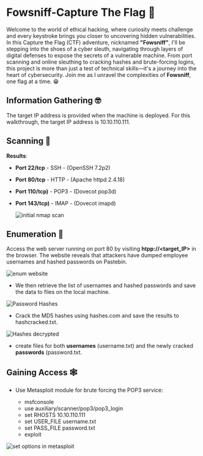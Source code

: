 # Fowsniff-Capture The Flag 🔱

Welcome to the world of ethical hacking, where curiosity meets challenge and every keystroke brings you closer to uncovering hidden vulnerabilities. In this Capture the Flag (CTF) adventure, nicknamed **"Fowsniff"**, I'll be stepping into the shoes of a cyber sleuth, navigating through layers of digital defenses to expose the secrets of a vulnerable machine. From port scanning and online sleuthing to cracking hashes and brute-forcing logins, this project is more than just a test of technical skills—it's a journey into the heart of cybersecurity. Join me as I unravel the complexities of **Fowsniff**, one flag at a time. 😁

## Information Gathering 🤓 ## 
The target IP address is provided when the machine is deployed. For this walkthrough, the target IP address is 10.10.110.111.

## Scanning 🩻 ##
**Results**:
- **Port 22/tcp** - SSH - (OpenSSH 7.2p2)
- **Port 80/tcp** - HTTP - (Apache httpd 2.4.18)
- **Port 110/tcp)** - POP3 - (Dovecot pop3d)
- **Port 143/tcp)** - IMAP - (Dovecot imapd)

  ![initial nmap scan](https://github.com/user-attachments/assets/14302e40-3f1e-4e4f-aa0a-88422f970a5b)

## Enumeration 🔬 ##
Access the web server running on port 80 by visiting **htpp://<target_IP>** in the browser. The website reveals that attackers have dumped employee usernames and hashed passwords on Pastebin.

![enum website ](https://github.com/user-attachments/assets/a5865fcc-4eea-41b2-9c8e-bc2e076cf74d)

- We then retrieve the list of usernames and hashed passwords and save the data to files on the local machine.

![Password Hashes](https://github.com/user-attachments/assets/146aeb2c-2134-4165-96c4-c5a7c91de601)

- Crack the MD5 hashes using hashes.com and save the results to hashcracked.txt.

![Hashes decrypted](https://github.com/user-attachments/assets/830dbd85-d7d7-4346-bac7-55c56c816d82)

- create files for both **usernames** (username.txt) and the newly cracked **passwords** (password.txt.

## Gaining Access 🕸️ ##

- Use Metasploit module for brute forcing the POP3 service: 

  - msfconsole
  - use auxiliary/scanner/pop3/pop3_login
  - set RHOSTS 10.10.110.111
  - set USER_FILE username.txt
  - set PASS_FILE password.txt
  - exploit

![set options in metasploit](https://github.com/user-attachments/assets/ecf9f1c0-aacf-4024-a540-1dfd6e234e04)


